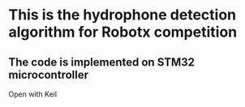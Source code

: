 # This is the hydrophone detection algorithm for Robotx competition
## The code is implemented on STM32 microcontroller
Open with Keil
